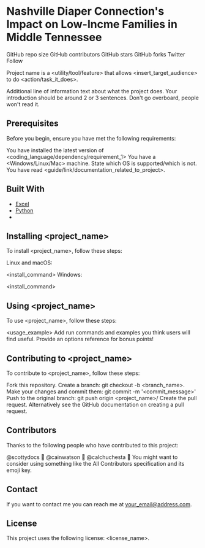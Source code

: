 # Nashville Diaper Connection's Impact on Low-Incme Families in Middle Tennessee

GitHub repo size GitHub contributors GitHub stars GitHub forks Twitter Follow

Project name is a <utility/tool/feature> that allows <insert_target_audience> to do <action/task_it_does>.

Additional line of information text about what the project does. Your introduction should be around 2 or 3 sentences. Don't go overboard, people won't read it.

## Prerequisites
Before you begin, ensure you have met the following requirements:

You have installed the latest version of <coding_language/dependency/requirement_1>
You have a <Windows/Linux/Mac> machine. State which OS is supported/which is not.
You have read <guide/link/documentation_related_to_project>.

## Built With

* [Excel](https://www.microsoft.com/en-us/microsoft-365/excel)
* [Python](https://www.python.org/)
* 

## Installing <project_name>
To install <project_name>, follow these steps:

Linux and macOS:

<install_command>
Windows:

<install_command>
## Using <project_name>
To use <project_name>, follow these steps:

<usage_example>
Add run commands and examples you think users will find useful. Provide an options reference for bonus points!

## Contributing to <project_name>
To contribute to <project_name>, follow these steps:

Fork this repository.
Create a branch: git checkout -b <branch_name>.
Make your changes and commit them: git commit -m '<commit_message>'
Push to the original branch: git push origin <project_name>/<location>
Create the pull request.
Alternatively see the GitHub documentation on creating a pull request.

## Contributors
Thanks to the following people who have contributed to this project:

@scottydocs 📖
@cainwatson 🐛
@calchuchesta 🐛
You might want to consider using something like the All Contributors specification and its emoji key.

## Contact
If you want to contact me you can reach me at your_email@address.com.

## License
This project uses the following license: <license_name>.